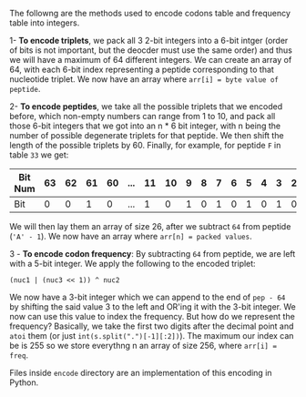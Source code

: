 The followng are the methods used to encode codons table and frequency table into integers.

1- **To encode triplets**, we pack all 3 2-bit integers into a 6-bit intger (order of bits is not important, but the deocder must use the same order) and thus we will have a maximum of 64 different integers. We can create an array of 64, with each 6-bit index representing a peptide corresponding to that nucleotide triplet. We now have an array where `arr[i] = byte value of peptide`.

2- **To encode peptides**, we take all the possible triplets that we encoded before, which non-empty numbers can range from 1 to 10, and pack all those 6-bit integers that we got into an n \* 6 bit integer, with n being the number of possible degenerate triplets for that peptide. We then shift the length of the possible triplets by 60. Finally, for example, for peptide `F` in table `33` we get:

| Bit Num | 63  | 62  | 61  | 60  | ... | 11  | 10  | 9   | 8   | 7   | 6   | 5   | 4   | 3   | 2   | 1   | 0   |
| ------- | --- | --- | --- | --- | --- | --- | --- | --- | --- | --- | --- | --- | --- | --- | --- | --- | --- |
| Bit     | 0   | 0   | 1   | 0   | ... | 1   | 0   | 1   | 0   | 1   | 0   | 1   | 0   | 1   | 0   | 0   | 1   |

We will then lay them an array of size 26, after we subtract `64` from peptide (`'A' - 1`). We now have an array where `arr[n] = packed values`.

3 - **To encode codon frequency**: By subtracting `64` from peptide, we are left with a 5-bit integer. We apply the following to the encoded triplet:

```
(nuc1 | (nuc3 << 1)) ^ nuc2
```

We now have a 3-bit integer which we can append to the end of `pep - 64` by shifting the said value 3 to the left and OR'ing it with the 3-bit integer. We now can use this value to index the frequency. But how do we represent the frequency? Basically, we take the first two digits after the decimal point and `atoi` them (or just `int(s.split(".")[-1][:2])`). The maximum our index can be is 255 so we store everythng n an array of size 256, where `arr[i] = freq`.


Files inside `encode` directory are an implementation of this encoding in Python.
